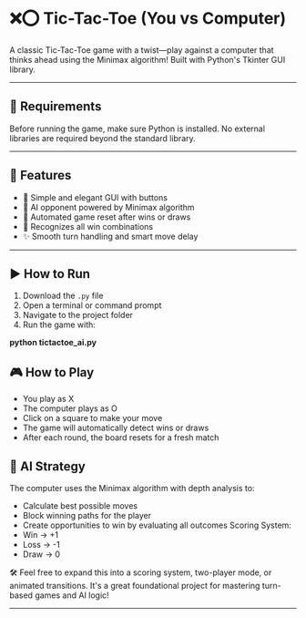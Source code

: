 # ❌⭕ Tic-Tac-Toe (You vs Computer)

A classic Tic-Tac-Toe game with a twist—play against a computer that thinks ahead using the Minimax algorithm! Built with Python's Tkinter GUI library.

---

## 🧰 Requirements

Before running the game, make sure Python is installed. No external libraries are required beyond the standard library.

---

## 🚀 Features

- 🎯 Simple and elegant GUI with buttons
- 🧠 AI opponent powered by Minimax algorithm
- 🔁 Automated game reset after wins or draws
- 🧩 Recognizes all win combinations
- ✨ Smooth turn handling and smart move delay

---

## ▶️ How to Run

1. Download the `.py` file
2. Open a terminal or command prompt
3. Navigate to the project folder
4. Run the game with:


**python tictactoe_ai.py**

## 🎮 How to Play
- You play as X
- The computer plays as O
- Click on a square to make your move
- The game will automatically detect wins or draws
- After each round, the board resets for a fresh match

## 🧠 AI Strategy
The computer uses the Minimax algorithm with depth analysis to:
- Calculate best possible moves
- Block winning paths for the player
- Create opportunities to win by evaluating all outcomes
Scoring System:
- Win → +1
- Loss → -1
- Draw → 0

🛠️ Feel free to expand this into a scoring system, two-player mode, or animated transitions. It's a great foundational project for mastering turn-based games and AI logic!

---

